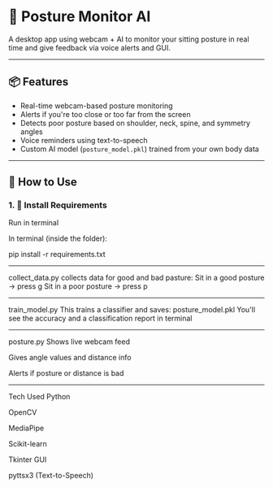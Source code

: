 # 🧍 Posture Monitor AI

A desktop app using webcam + AI to monitor your sitting posture in real time and give feedback via voice alerts and GUI.

---

## 📦 Features

- Real-time webcam-based posture monitoring
- Alerts if you're too close or too far from the screen
- Detects poor posture based on shoulder, neck, spine, and symmetry angles
- Voice reminders using text-to-speech
- Custom AI model (`posture_model.pkl`) trained from your own body data


---

## 🚀 How to Use

### 1. 🔧 Install Requirements

Run in terminal

In terminal (inside the folder):

pip install -r requirements.txt


---
 collect_data.py
 collects data for good and bad pasture:
 Sit in a good posture → press g
 Sit in a poor posture → press p

 ---
  train_model.py
  This trains a classifier and saves: posture_model.pkl
  You'll see the accuracy and a classification report in terminal

---
posture.py
Shows live webcam feed

Gives angle values and distance info

Alerts if posture or distance is bad

---
Tech Used
Python

OpenCV

MediaPipe

Scikit-learn

Tkinter GUI

pyttsx3 (Text-to-Speech)


